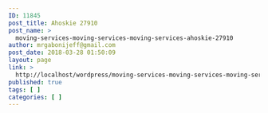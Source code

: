 ```yaml
---
ID: 11845
post_title: Ahoskie 27910
post_name: >
  moving-services-moving-services-moving-services-ahoskie-27910
author: mrgabonijeff@gmail.com
post_date: 2018-03-28 01:50:09
layout: page
link: >
  http://localhost/wordpress/moving-services-moving-services-moving-services-ahoskie-27910/
published: true
tags: [ ]
categories: [ ]
---
```

